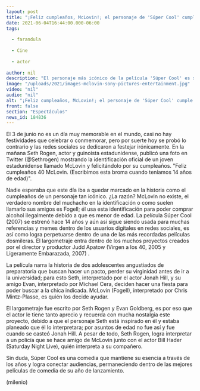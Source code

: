 ```yaml
---
layout: post
title: "¡Feliz cumpleaños, McLovin!; el personaje de 'Súper Cool' cumple 40 años"
date: 2021-06-04T16:44:00.000-06:00
tags:
  
  - farandula
  
  - Cine
  
  - actor
  
author: nil
description: "El personaje más icónico de la película 'Súper Cool' es sin duda McLovin, quien logró salirse con la suya gracias a una identificación falsa y se volvió el más recordado del largometraje. "
image: "/uploads/2021/images-mclovin-sony-pictures-entertainment.jpg"
video: "nil"
audio: "nil"
alt: "¡Feliz cumpleaños, McLovin!; el personaje de 'Súper Cool' cumple 40 años"
front: false
section: "Espectáculos"
news_id: 184836
---
```


El 3 de junio no es un día muy memorable en el mundo, casi no hay festividades que celebrar o conmemorar, pero por suerte hoy se probó lo contrario y las redes sociales se dedicaron a festejar irónicamente. En la mañana Seth Rogen, actor y guinoista estadunidense, publicó una foto en Twitter (@Sethrogen) mostrando la identificación oficial de un joven estadunidense llamado McLovin y felicitándolo por su cumpleaños. "Feliz cumpleaños 40 McLovin. (Escribimos esta broma cuando teníamos 14 años de edad)". 

Nadie esperaba que este día iba a quedar marcado en la historia como el cumpleaños de un personaje tan icónico. ¿La razón? McLovin no existe, el verdadero nombre del muchacho en la identificación o como suelen llamarlo sus amigos es Fogell; él usa esta identificación para poder comprar alcohol ilegalmente debido a que es menor de edad. La película Súper Cool (2007) se estrenó hace 14 años y aún así sigue siendo usada para muchas referencias y memes dentro de los usuarios digitales en redes sociales, es así como logra perpetuarse dentro de una de las más recordadas películas dosmileras. El largometraje entra dentro de los muchos proyectos creados por el director y productor Judd Apatow (Virgen a los 40, 2005 y Ligeramente Embarazada, 2007) . 

La película narra la historia de dos adolescentes angustiados de preparatoria que buscan hacer un pacto, perder su virginidad antes de ir a la universidad; para esto Seth, interpretado por el actor Jonah Hill, y su amigo Evan, interpretado por Michael Cera, deciden hacer una fiesta para poder buscar a la chica indicada. McLovin (Fogell), interpretado por Chris Mintz-Plasse, es quién los decide ayudar. 

El largometraje fue escrito por Seth Rogen y Evan Goldberg, es por eso que el actor le tiene tanto aprecio y recuerda con mucha nostalgia este proyecto, debido a que el personaje Seth está inspirado en él y estaba planeado que él lo interpretara; por asuntos de edad no fue así y fue cuando se casteó Jonah Hill. A pesar de todo, Seth Rogen, logra interpretar a un policía que se hace amigo de McLovin junto con el actor Bill Hader (Saturday Night Live), quién interpreta a su compañero. 

Sin duda, Súper Cool es una comedia que mantiene su esencia a través de los años y logra conectar audiencias, permaneciendo dentro de las mejores películas de comedia de su año de lanzamiento. 

(milenio)